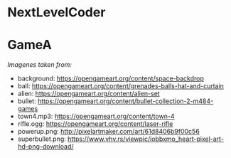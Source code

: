 # NextLevelCoder
# GameA
*Imagenes taken from:*
* background: https://opengameart.org/content/space-backdrop
* ball: https://opengameart.org/content/grenades-balls-hat-and-curtain
* alien: https://opengameart.org/content/alien-set
* bullet: https://opengameart.org/content/bullet-collection-2-m484-games
* town4.mp3: https://opengameart.org/content/town-4
* rifle.ogg: https://opengameart.org/content/laser-rifle
* powerup.png: http://pixelartmaker.com/art/61d8406b9f00c56
* superbullet.png: https://www.vhv.rs/viewpic/iobbxmo_heart-pixel-art-hd-png-download/